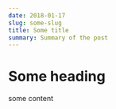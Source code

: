 ```yaml
---
date: 2018-01-17
slug: some-slug
title: Some title
summary: Summary of the post
---
```

# Some heading

some content
